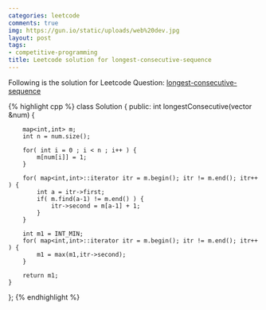 ```yaml
---
categories: leetcode
comments: true
img: https://gun.io/static/uploads/web%20dev.jpg
layout: post
tags:
- competitive-programming
title: Leetcode solution for longest-consecutive-sequence
---
```


Following is the solution for Leetcode Question: [longest-consecutive-sequence](https://leetcode.com/problems/longest-consecutive-sequence/)

{% highlight cpp %}
class Solution {
public:
    int longestConsecutive(vector<int> &num) {
        
        map<int,int> m;
        int n = num.size();
        
    	for( int i = 0 ; i < n ; i++ ) {
    		m[num[i]] = 1;
    	}
    	
    	for( map<int,int>::iterator itr = m.begin(); itr != m.end(); itr++ ) {
    		int a = itr->first;
    		if( m.find(a-1) != m.end() ) {
    			itr->second = m[a-1] + 1;
    		}
    	}
    	
    	int m1 = INT_MIN;
    	for( map<int,int>::iterator itr = m.begin(); itr != m.end(); itr++ ) {
    		m1 = max(m1,itr->second);
    	}
    	
    	return m1;
    }
};
{% endhighlight %}